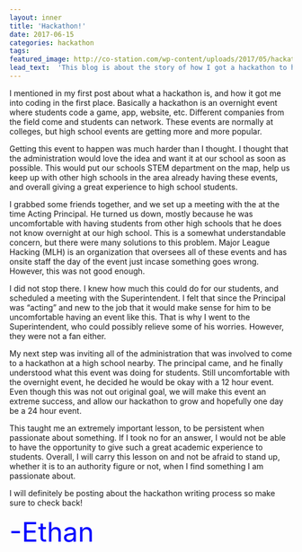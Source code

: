 ```yaml
---
layout: inner
title: 'Hackathon!'
date: 2017-06-15
categories: hackathon
tags: 
featured_image: http://co-station.com/wp-content/uploads/2017/05/hackathon-graphic.png
lead_text:  'This blog is about the story of how I got a hackathon to happen at my high school!'
---
```


I mentioned in my first post about what a hackathon is, and how it got me into coding in the first place. Basically a hackathon is an overnight event where students code a game, app, website, etc. Different companies from the field come and students can network. These events are normally at colleges, but high school events are getting more and more popular. 

Getting this event to happen was much harder than I thought. I thought that the administration would love the idea and want it at our school as soon as possible. This would put our schools STEM department on the map, help us keep up with other high schools in the area already having these events, and overall giving a great experience to high school students. 

I grabbed some friends together, and we set up a meeting with the at the time Acting Principal. He turned us down, mostly because he was uncomfortable with having students from other high schools that he does not know overnight at our high school. This is a somewhat understandable concern, but there were many solutions to this problem. Major League Hacking (MLH) is an organization that oversees all of these events and has onsite staff the day of the event just incase something goes wrong. However, this was not good enough. 

I did not stop there. I knew how much this could do for our students, and scheduled a meeting with the Superintendent. I felt that since the Principal was “acting” and new to the job that it would make sense for him to be uncomfortable having an event like this. That is why I went to the Superintendent, who could possibly relieve some of his worries. However, they were not a fan either. 

My next step was inviting all of the administration that was involved to come to a hackathon at a high school nearby. The principal came, and he finally understood what this event was doing for students. Still uncomfortable with the overnight event, he decided he would be okay with a 12 hour event. Even though this was not out original goal, we will make this event an extreme success, and allow our hackathon to grow and hopefully one day be a 24 hour event. 

This taught me an extremely important lesson, to be persistent when passionate about something. If I took no for an answer, I would not be able to have the opportunity to give such a great academic experience to students. Overall, I will carry this lesson on and not be afraid to stand up, whether it is to an authority figure or not, when I find something I am passionate about. 

I will definitely be posting about the hackathon writing process so make sure to check back!

<font size="7" color="Blue">-Ethan


